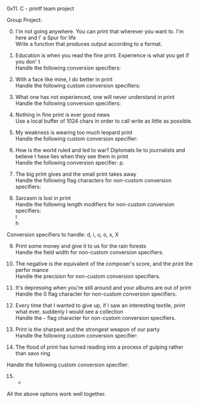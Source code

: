 0x11. C - printf team project

Group Project:                                                                      
                                                                                   
0. I'm not going anywhere. You can print that wherever you want to. I'm here and I'
 a Spur for life                                                                    
Write a function that produces output according to a format.                        
                                                                                   
                                                                                   
1. Education is when you read the fine print. Experience is what you get if you don'
t                                                                                  
Handle the following conversion specifiers:

2. With a face like mine, I do better in print                                      
Handle the following custom conversion specifiers:                                  
                                                                                   
3. What one has not experienced, one will never understand in print                
Handle the following conversion specifiers:                                        
                                                                                   
4. Nothing in fine print is ever good news                                          
Use a local buffer of 1024 chars in order to call write as little as possible.      
                                                                                   
5. My weakness is wearing too much leopard print                                    
Handle the following custom conversion specifier:

6. How is the world ruled and led to war? Diplomats lie to journalists and believe t
hese lies when they see them in print                                              
Handle the following conversion specifier: p.                                      
                                                                                   
7. The big print gives and the small print takes away                              
Handle the following flag characters for non-custom conversion specifiers:          
                                                                                   
8. Sarcasm is lost in print                                                        
Handle the following length modifiers for non-custom conversion specifiers:                                    
l                                                      
h                                                                                  

Conversion specifiers to handle: d, i, u, o, x, X                                  
                                                                                  
9. Print some money and give it to us for the rain forests                          
Handle the field width for non-custom conversion specifiers.                        
                                                                                   
10. The negative is the equivalent of the composer's score, and the print the perfor
mance                                                                              
Handle the precision for non-custom conversion specifiers.                          
                                                                                   
11. It's depressing when you're still around and your albums are out of print      
Handle the 0 flag character for non-custom conversion specifiers.                  
                                                                                   
12. Every time that I wanted to give up, if I saw an interesting textile, print what
 ever, suddenly I would see a collection                                            
Handle the - flag character for non-custom conversion specifiers.                  
                                                                                  
13. Print is the sharpest and the strongest weapon of our party                    
Handle the following custom conversion specifier:                                  
                                                                                   
14. The flood of print has turned reading into a process of gulping rather than savo
ring                                                                              

Handle the following custom conversion specifier:                                  
                                                                                   
15. *                                                                              
All the above options work well together.
